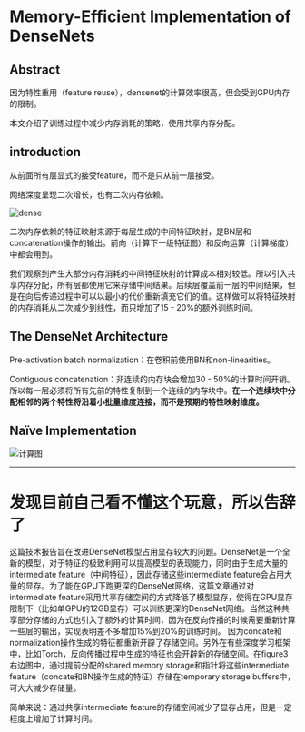 # Memory-Efficient Implementation of DenseNets

## Abstract

因为特性重用（feature reuse），densenet的计算效率很高，但会受到GPU内存的限制。

本文介绍了训练过程中减少内存消耗的策略，使用共享内存分配。

## introduction

从前面所有层显式的接受feature，而不是只从前一层接受。

网络深度呈现二次增长，也有二次内存依赖。

![dense](/pic/dense.jpg)

二次内存依赖的特征映射来源于每层生成的中间特征映射，是BN层和concatenation操作的输出。前向（计算下一级特征图）和反向运算（计算梯度）中都会用到。

我们观察到产生大部分内存消耗的中间特征映射的计算成本相对较低。所以引入共享内存分配，所有层都使用它来存储中间结果。后续层覆盖前一层的中间结果，但是在向后传递过程中可以以最小的代价重新填充它们的值。这样做可以将特征映射的内存消耗从二次减少到线性，而只增加了15 - 20%的额外训练时间。

## The DenseNet Architecture

Pre-activation batch normalization：在卷积前使用BN和non-linearities。

Contiguous concatenation：非连续的内存块会增加30 - 50%的计算时间开销。所以每一层必须将所有先前的特性复制到一个连续的内存块中。**在一个连续块中分配相邻的两个特性将沿着小批量维度连接，而不是预期的特性映射维度。**

## Naïve Implementation

![计算图](/pic/计算图.jpg)

-----------------------------------



# **发现目前自己看不懂这个玩意，所以告辞了**

这篇技术报告旨在改进DenseNet模型占用显存较大的问题。DenseNet是一个全新的模型，对于特征的极致利用可以提高模型的表现能力，同时由于生成大量的intermediate feature（中间特征），因此存储这些intermediate feature会占用大量的显存。为了能在GPU下跑更深的DenseNet网络，这篇文章通过对intermediate feature采用共享存储空间的方式降低了模型显存，使得在GPU显存限制下（比如单GPU的12GB显存）可以训练更深的DenseNet网络。当然这种共享部分存储的方式也引入了额外的计算时间，因为在反向传播的时候需要重新计算一些层的输出，实现表明差不多增加15%到20%的训练时间。
因为concate和normalization操作生成的特征都重新开辟了存储空间。另外在有些深度学习框架中，比如Torch，反向传播过程中生成的特征也会开辟新的存储空间。在figure3右边图中，通过提前分配的shared memory storage和指针将这些intermediate feature（concate和BN操作生成的特征）存储在temporary storage buffers中，可大大减少存储量。



简单来说：通过共享intermediate feature的存储空间减少了显存占用，但是一定程度上增加了计算时间。
